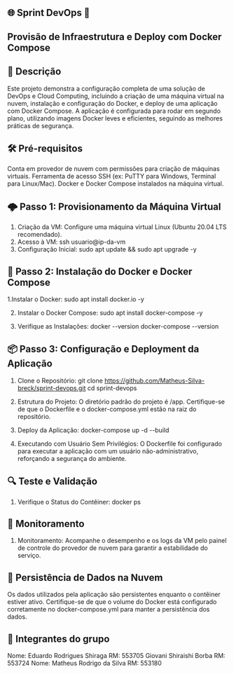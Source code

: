 ## 🌐 Sprint DevOps 🚀
## Provisão de Infraestrutura e Deploy com Docker Compose
## 📜 Descrição
Este projeto demonstra a configuração completa de uma solução de DevOps e Cloud Computing, incluindo a criação de uma máquina virtual na nuvem, instalação e configuração do Docker, e deploy de uma aplicação com Docker Compose. A aplicação é configurada para rodar em segundo plano, utilizando imagens Docker leves e eficientes, seguindo as melhores práticas de segurança.

## 🛠️ Pré-requisitos
Conta em provedor de nuvem com permissões para criação de máquinas virtuais.
Ferramenta de acesso SSH (ex: PuTTY para Windows, Terminal para Linux/Mac).
Docker e Docker Compose instalados na máquina virtual.

## 🌩️ Passo 1: Provisionamento da Máquina Virtual
1. Criação da VM: Configure uma máquina virtual Linux (Ubuntu 20.04 LTS recomendado).
2. Acesso à VM:
ssh usuario@ip-da-vm
3. Configuração Inicial:
sudo apt update && sudo apt upgrade -y 

## 🐳 Passo 2: Instalação do Docker e Docker Compose
1.Instalar o Docker:
sudo apt install docker.io -y

2. Instalar o Docker Compose:
sudo apt install docker-compose -y

4. Verifique as Instalações:
docker --version
docker-compose --version

## 📦 Passo 3: Configuração e Deployment da Aplicação
1. Clone o Repositório:
git clone https://github.com/Matheus-Silva-breck/sprint-devops.git
cd sprint-devops

2. Estrutura do Projeto:
O diretório padrão do projeto é /app. Certifique-se de que o Dockerfile e o docker-compose.yml estão na raiz do repositório.

3. Deploy da Aplicação:
docker-compose up -d --build

4. Executando com Usuário Sem Privilégios:
O Dockerfile foi configurado para executar a aplicação com um usuário não-administrativo, reforçando a segurança do ambiente.

## 🔍 Teste e Validação
1. Verifique o Status do Contêiner:
docker ps

## 🔄 Monitoramento
1. Monitoramento: Acompanhe o desempenho e os logs da VM pelo painel de controle do provedor de nuvem para garantir a estabilidade do serviço.

## 💾 Persistência de Dados na Nuvem
Os dados utilizados pela aplicação são persistentes enquanto o contêiner estiver ativo. Certifique-se de que o volume do Docker está configurado corretamente no docker-compose.yml para manter a persistência dos dados.

## 👥 Integrantes do grupo
Nome: Eduardo Rodrigues Shiraga
RM: 553705
Giovani Shiraishi Borba
RM: 553724
Nome: Matheus Rodrigo da Silva 
RM: 553180



